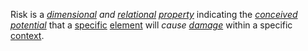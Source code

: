 Risk is a *[dimensional](https://github.com/gcassel/Modular-Organization-Terminology/blob/master/terms/dimension.md) and [relational](https://github.com/gcassel/Modular-Organization-Terminology/blob/master/terms/relationship.md) [property](https://github.com/gcassel/Modular-Organization-Terminology/blob/master/terms/property.md)* indicating the *[conceived](https://github.com/gcassel/Modular-Organization-Terminology/blob/master/terms/concept.md) [potential](https://github.com/gcassel/Modular-Organization-Terminology/blob/master/terms/potential.md)* that a [specific](https://github.com/gcassel/Modular-Organization-Terminology/blob/master/terms/specific.md) [element](https://github.com/gcassel/Modular-Organization-Terminology/blob/master/terms/element.md) will *cause [damage](https://github.com/gcassel/Modular-Organization-Terminology/blob/master/terms/damage.md)* within a specific [context](https://github.com/gcassel/Modular-Organization-Terminology/blob/master/terms/context.md).
